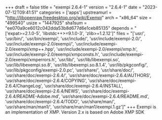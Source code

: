 +++
draft = false
title = "exempi 2.6.4-1"
version = "2.6.4-1"
date = "2023-07-12T09:41:51"
categories = ['apps']
upstreamurl = "http://libopenraw.freedesktop.org/wiki/Exempi"
arch = "x86_64"
size = "499540"
usize = "1447925"
sha1sum = "ee070a9ce6012c042dda53b8d677d6e1ceb85135"
depends = "['expat>=2.1.0-5', 'libstdc++>=9.1.0-3', 'zlib>=1.2.12']"
files = "['usr/', 'usr/bin/', 'usr/bin/exempi', 'usr/include/', 'usr/include/exempi-2.0/', 'usr/include/exempi-2.0/exempi/', 'usr/include/exempi-2.0/exempi/xmp++.hpp', 'usr/include/exempi-2.0/exempi/xmp.h', 'usr/include/exempi-2.0/exempi/xmpconsts.h', 'usr/include/exempi-2.0/exempi/xmperrors.h', 'usr/lib/', 'usr/lib/libexempi.so', 'usr/lib/libexempi.so.8', 'usr/lib/libexempi.so.8.1.4', 'usr/lib/pkgconfig/', 'usr/lib/pkgconfig/exempi-2.0.pc', 'usr/share/', 'usr/share/doc/', 'usr/share/doc/exempi-2.6.4/', 'usr/share/doc/exempi-2.6.4/AUTHORS', 'usr/share/doc/exempi-2.6.4/COPYING', 'usr/share/doc/exempi-2.6.4/ChangeLog', 'usr/share/doc/exempi-2.6.4/INSTALL', 'usr/share/doc/exempi-2.6.4/NEWS', 'usr/share/doc/exempi-2.6.4/README-Adobe.md', 'usr/share/doc/exempi-2.6.4/README.md', 'usr/share/doc/exempi-2.6.4/TODO', 'usr/share/man/', 'usr/share/man/man1/', 'usr/share/man/man1/exempi.1.gz']"
+++
Exempi is an implementation of XMP. Version 2.x is based on Adobe XMP SDK